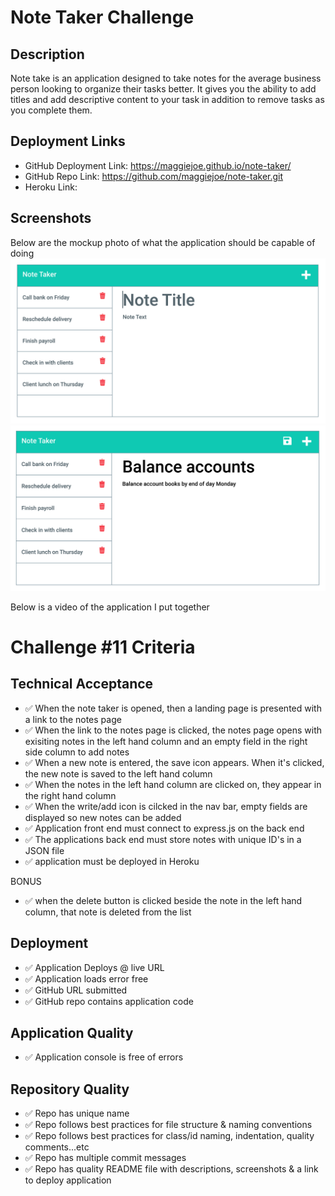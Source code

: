 # Note Taker Challenge


## Description

Note take is an application designed to take notes for the average business person looking to organize their tasks better. It gives you the ability to add titles and add descriptive content to your task in addition to remove tasks as you complete them.

## Deployment Links

* GitHub Deployment Link: https://maggiejoe.github.io/note-taker/
* GitHub Repo Link: https://github.com/maggiejoe/note-taker.git
* Heroku Link: 

## Screenshots

Below are the mockup photo of what the application should be capable of doing
![](./public/assets/images/challenge-1-mockup-img1.png)
![](./public/assets/images/challenge-1-mockup-img2.png)

Below is a video of the application I put together
![]()

# Challenge #11 Criteria


## Technical Acceptance
* ✅  When the note taker is opened, then a landing page is presented with a link to the notes page
* ✅  When the link to the notes page is clicked, the notes page opens with exisiting notes in the left hand column and an empty field in the right side column to add notes
* ✅  When a new note is entered, the save icon appears. When it's clicked, the new note is saved to the left hand column
* ✅  When the notes in the left hand column are clicked on, they appear in the right hand column
* ✅  When the write/add icon is cilcked in the nav bar, empty fields are displayed so new notes can be added
* ✅  Application front end must connect to express.js on the back end
* ✅  The applications back end must store notes with unique ID's in a JSON file
* ✅  application must be deployed in Heroku

BONUS
* ✅  when the delete button is clicked beside the note in the left hand column, that note is deleted from the list

## Deployment

* ✅  Application Deploys @ live URL
* ✅  Application loads error free
* ✅  GitHub URL submitted
* ✅  GitHub repo contains application code

## Application Quality
* ✅  Application console is free of errors


## Repository Quality
* ✅  Repo has unique name
* ✅  Repo follows best practices for file structure & naming conventions
* ✅  Repo follows best practices for class/id naming, indentation, quality comments...etc
* ✅  Repo has multiple commit messages
* ✅  Repo has quality README file with descriptions, screenshots & a link to deploy application

